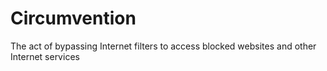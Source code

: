 [Title]: # (Circumvention)
[Order]: # (19)

# Circumvention

The act of bypassing Internet filters to access blocked websites and other Internet services
